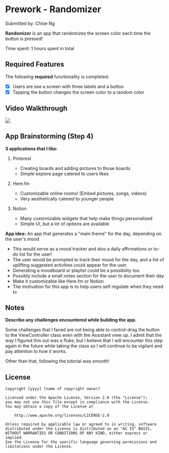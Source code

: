 # Prework - Randomizer

Submitted by: Chloe Ng

**Randomizer** is an app that randomizes the screen color each time the button is pressed!

Time spent: 1 hours spent in total

## Required Features

The following **required** functionality is completed:

- [x] Users are see a screen with three labels and a button
- [x] Tapping the button changes the screen color to a random color
 
## Video Walkthrough

![](https://github.com/ios101-prework/app_walkthrough.gif)

## App Brainstorming (Step 4)
**3 applications that I like:**
1. Pinterest
   - Creating boards and adding pictures to those boards
   - Simple explore page catered to users likes

2. Here.fm
   - Customizable online rooms! (Embed pictures, songs, videos)
   - Very aesthetically catered to younger people

3. Notion
   - Many customizable widgets that help make things personalized
   - Simple UI, but a lot of options are available
  
**App idea:**
An app that generates a "main theme" for the day, depending on the user's mood
   - This would serve as a mood tracker and also a daily affirmations or to-do list for the user!
   - The user would be prompted to track their mood for the day, and a list of uplifting suggested activities could appear for the user.
   - Generating a moodboard or playlist could be a possibility too
   - Possibly include a small notes section for the user to document their day
   - Make it customizable like Here.fm or Notion
   - The motivation for this app is to help users self regulate when they need to

## Notes

**Describe any challenges encountered while building the app.**

Some challenges that I faced are not being able to control-drag the button to the ViewController class even with the Assistant view up.
I admit that the way I figured this out was a fluke, but I believe that I will encounter this step again in the future while taking the class so I will continue to be vigilant and pay attention to how it works.

Other than that, following the tutorial was smooth!

## License

    Copyright [yyyy] [name of copyright owner]

    Licensed under the Apache License, Version 2.0 (the "License");
    you may not use this file except in compliance with the License.
    You may obtain a copy of the License at

        http://www.apache.org/licenses/LICENSE-2.0

    Unless required by applicable law or agreed to in writing, software
    distributed under the License is distributed on an "AS IS" BASIS,
    WITHOUT WARRANTIES OR CONDITIONS OF ANY KIND, either express or implied.
    See the License for the specific language governing permissions and
    limitations under the License.
    
